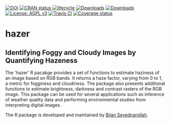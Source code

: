 [![DOI](https://zenodo.org/badge/DOI/10.5281/zenodo.1008567.svg)](https://doi.org/10.5281/zenodo.1008567) 
[![CRAN status](http://www.r-pkg.org/badges/version-last-release/hazer)](https://cran.r-project.org/package=hazer) 
[![lifecycle](https://img.shields.io/badge/lifecycle-stable-brightgreen.svg)](https://www.tidyverse.org/lifecycle/#stable) 
[![Downloads](http://cranlogs.r-pkg.org/badges/hazer?color=brightgreen)](http://www.r-pkg.org/pkg/hazer) 
[![Downloads](http://cranlogs.r-pkg.org/badges/grand-total/hazer?color=brightgreen)](http://www.r-pkg.org/pkg/hazer) 
[![License: AGPL v3](https://img.shields.io/badge/License-AGPL%20v3-blue.svg)](https://www.gnu.org/licenses/agpl-3.0) 
[![Travis CI](https://travis-ci.org/bnasr/hazer.svg?branch=master)](https://travis-ci.org/bnasr/hazer) 
[![Coverage status](https://codecov.io/gh/bnasr/hazer/branch/master/graph/badge.svg)](https://codecov.io/github/bnasr/hazer?branch=master) 


# hazer
## Identifying Foggy and Cloudy Images by Quantifying Hazeness

The 'hazer' R pacakge provides a set of functions to estimate haziness of an image based on RGB bands. It returns a haze factor, varying from 0 to 1, a metric for fogginess and cloudiness. The package also presents additional functions to estimate brightness, darkness and contrast rasters of the RGB image. This package can be used for several applications such as inference of weather quality data and performing environmental studies from interpreting digital images.

The R package is developed and maintained by [Bijan Seyednarollah](https://bnasr.github.io/).
